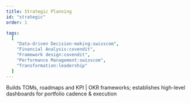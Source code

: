 ```yaml
---
title: Strategic Planning
id: "strategic"
order: 1

tags:
  [
    "Data-driven Decision-making:swisscom",
    "Financial Analysis:covendit",
    "Framework design:covendit",
    "Performance Management:swisscom",
    "Transformation:leadership"
  ]
---
```


Builds TOMs, roadmaps and KPI | OKR frameworks; establishes high-level dashboards for portfolio cadence & execution

